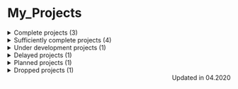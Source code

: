 # My_Projects

<details>
    <summary>Complete projects (3)</summary>

* [angular-tour-of-heroes](https://github.com/EskalonaD/angular-tour-of-heroes);
  * Year: 2019;
  * Technologies: Angular2;
  * Ovewrview: tutorial app from [angular.io](https://angular.io).

* [RandomQuoteMachine](https://github.com/EskalonaD/RandomQuoteMachine);
    * Year: 2019;
    * Technologies: Javascript, HTML;
    * Overview: simple application that get random quote on buttom click and can post it to twitter.

* [Tribute-Page](https://github.com/EskalonaD/Tribute-Page);
  * Year: 2019;
  * Technologies: Fluid Layout, HTML, CSS;
  * Overview: simple markup test from [freecodecamp](https://freecodecamp.org).


</details>

<details>
    <summary>Sufficiently complete projects (4)</summary>

* [ticket-sales-company website](https://github.com/EskalonaD/ticket-sales-company-website);
    * Year: 2019;
    * Technologies: Work in group (4 people), Angular2, Typescript, HTML, CSS;
    * Overview: ;
    * Reason: .

* [Knowledge Assessment System](https://github.com/EskalonaD/knowledge-assessment-system);
    * Year: 2019;
    * Technologies: ReactJS, Redux, Reselect, Webpack, SCSS, HTML;
    * Overview: ;
    * Reason: .

* [Adaptive Markup](https://github.com/EskalonaD/homework-markup);
    * Year: 2019;
    * Technologies: Adaptive Layout, HTML, CSS;
    * Overview: ;
    * Reason: .

* [Landing Markup](https://github.com/EskalonaD/first-psd-into-html-file);
  * Year: 2019;
  * Technologies: HTML, CSS;
  * Overview: murk-up for mobile landing page;
  * Reason: first github projects. I completed 320px view, but because of wrong decisions while thinking
  of architecture and use float markup at the start it would cost me maybe more time to complete it than
  make it from the scratch. I learn a lot from this project.
</details>

<details>
    <summary>Under development projects (1)</summary>

* [Guessing-game-for-mentoring](https://github.com/EskalonaD/Guessing-game-for-mentoring);
  * Technologies: Angular2, GitHub pages;
  * Overview: .
</details>

<details>
  <summary>Delayed projects (1)</summary>

* [WhatToDo](https://github.com/EskalonaD/WhatToDo);
  * Overview: ;
  * Reason: I had to delay it in favor of application for my student.
</details>

<details>
  <summary>Planned projects (1)</summary>

* [Angular training playground](https://github.com/EskalonaD/Angular_training_playground);
  * Overview: ;

</details>

<details>
  <summary>Dropped projects (1)</summary>

* [SurveyForm](https://github.com/EskalonaD/SurveyForm);
  * Year: 2019;
  * Overview: simple form mark-up test from [freecodecamp](https://freecodecamp.org);
  * Reason: I dropped project because of the lack of time, after I could resume - it became too challengless to continue.
</details>

<div align="right">Updated in 04.2020</div>

